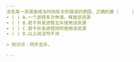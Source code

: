```yaml
---
涉及某一资源造成与时间有关的错误的原因，正确的是（　　　）
- ( ) A.一个进程多次申请，释放该资源 
- ( ) B.若干并发进程互斥使用该资源 
- ( ) C.若干并发进程同时使用该资源 
- ( ) D.以上说法均不对

> 知识点：同步互斥。

---
```

